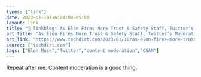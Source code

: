 ```yaml
---
types: ["link"]
date: 2023-01-10T16:28:04-05:00
layout: link
title: "🔗 linkblog: As Elon Fires More Trust & Safety Staff, Twitter’s Moderation Efforts Fall Apart | Techdirt'"
art_title: "As Elon Fires More Trust & Safety Staff, Twitter’s Moderation Efforts Fall Apart | Techdirt"
art_link: "https://www.techdirt.com/2023/01/10/as-elon-fires-more-trust-safety-staff-twitters-moderation-efforts-fall-apart/"
source: ["techdirt.com"]
tags: ["Elon Musk","Twitter","content moderation","CSAM"]
---
```

Repeat after me: Content moderation is a good thing.  
 
